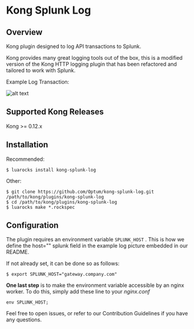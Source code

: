 # Kong Splunk Log
## Overview
Kong plugin designed to log API transactions to Splunk.

Kong provides many great logging tools out of the box, this is a modified version of the Kong HTTP logging plugin that has been refactored and tailored to work with Splunk.

Example Log Transaction:

![alt text](https://github.com/Optum/kong-splunk-log/blob/master/SplunkLogSample.png)

## Supported Kong Releases
Kong >= 0.12.x 

## Installation
Recommended:
```
$ luarocks install kong-splunk-log
```
Other:
```
$ git clone https://github.com/Optum/kong-splunk-log.git /path/to/kong/plugins/kong-splunk-log
$ cd /path/to/kong/plugins/kong-splunk-log
$ luarocks make *.rockspec
```

## Configuration
The plugin requires an environment variable `SPLUNK_HOST` . This is how we define the host="" splunk field in the example log picture embedded in our README.

If not already set, it can be done so as follows:
```
$ export SPLUNK_HOST="gateway.company.com"
```

**One last step** is to make the environment variable accessible by an nginx worker. To do this, simply add these line to your _nginx.conf_
```
env SPLUNK_HOST;
```

Feel free to open issues, or refer to our Contribution Guidelines if you have any questions.

